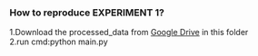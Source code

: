 ### How to reproduce EXPERIMENT 1?
1.Download the processed_data from [Google Drive](https://drive.google.com/drive/folders/1Gns9fULrYrqdFHZ8jASuUC9ItsRmbliq?usp=sharing) in this folder\
2.run cmd:python main.py
